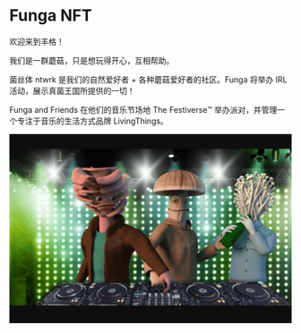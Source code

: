 # Funga NFT

欢迎来到丰格！

我们是一群蘑菇，只是想玩得开心，互相帮助。

菌丝体 ntwrk 是我们的自然爱好者 + 各种蘑菇爱好者的社区。Funga 将举办 IRL 活动，展示真菌王国所提供的一切！

Funga and Friends 在他们的音乐节场地 The Festiverse™️ 举办派对，并管理一个专注于音乐的生活方式品牌 LivingThings。

![nft](51232312322_new.png)
